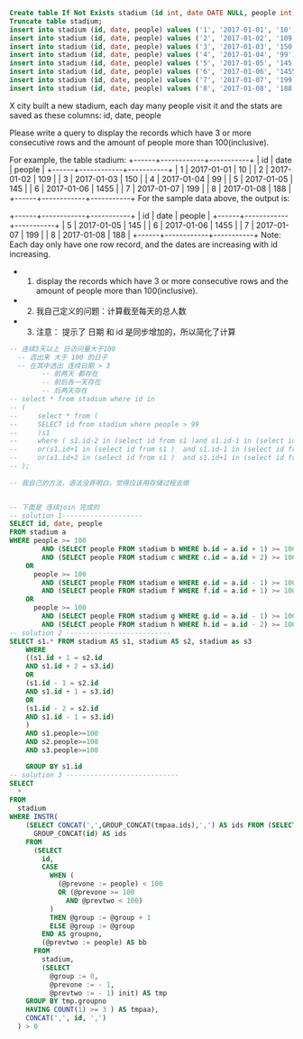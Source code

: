 
```sql
Create table If Not Exists stadium (id int, date DATE NULL, people int);
Truncate table stadium;
insert into stadium (id, date, people) values ('1', '2017-01-01', '10');
insert into stadium (id, date, people) values ('2', '2017-01-02', '109');
insert into stadium (id, date, people) values ('3', '2017-01-03', '150');
insert into stadium (id, date, people) values ('4', '2017-01-04', '99');
insert into stadium (id, date, people) values ('5', '2017-01-05', '145');
insert into stadium (id, date, people) values ('6', '2017-01-06', '1455');
insert into stadium (id, date, people) values ('7', '2017-01-07', '199');
insert into stadium (id, date, people) values ('8', '2017-01-08', '188');
```
X city built a new stadium, each day many people visit it and the stats are saved as these columns: id, date, people

Please write a query to display the records which have 3 or more consecutive rows and the amount of people more than 100(inclusive).

For example, the table stadium:
+------+------------+-----------+
| id   | date       | people    |
+------+------------+-----------+
| 1    | 2017-01-01 | 10        |
| 2    | 2017-01-02 | 109       |
| 3    | 2017-01-03 | 150       |
| 4    | 2017-01-04 | 99        |
| 5    | 2017-01-05 | 145       |
| 6    | 2017-01-06 | 1455      |
| 7    | 2017-01-07 | 199       |
| 8    | 2017-01-08 | 188       |
+------+------------+-----------+
For the sample data above, the output is:

+------+------------+-----------+
| id   | date       | people    |
+------+------------+-----------+
| 5    | 2017-01-05 | 145       |
| 6    | 2017-01-06 | 1455      |
| 7    | 2017-01-07 | 199       |
| 8    | 2017-01-08 | 188       |
+------+------------+-----------+
Note:
Each day only have one row record, and the dates are increasing with id increasing.

- 1. display the records which have 3 or more consecutive rows and the amount of people more than 100(inclusive).
- 2. 我自己定义的问题：计算截至每天的总人数
- 3. 注意： 提示了 日期 和 id 是同步增加的，所以简化了计算
```sql
-- 连续3天以上 日访问量大于100
  -- 选出来 大于 100 的日子
  -- 在其中选出 连续日期 > 3
        -- 前两天 都存在
        -- 前后各一天存在
        -- 后两天存在
-- select * from stadium where id in
-- (
--     select * from (
--     SELECT id from stadium where people > 99 
--     )s1
--     where ( s1.id-2 in (select id from s1 )and s1.id-1 in (select id from s1 ))
--     or(s1.id+1 in (select id from s1 )  and s1.id-1 in (select id from s1 ))
--     or(s1.id+2 in (select id from s1 )  and s1.id+1 in (select id from s1 ))
-- );
 
-- 我自己的方法，语法没弄明白，觉得应该用存储过程去做


-- 下面是 连续join 完成的
-- solution 1--------------------
SELECT id, date, people
FROM stadium a
WHERE people >= 100 
        AND (SELECT people FROM stadium b WHERE b.id = a.id + 1) >= 100 
        AND (SELECT people FROM stadium c WHERE c.id = a.id + 2) >= 100 
    OR
      people >= 100
        AND (SELECT people FROM stadium e WHERE e.id = a.id - 1) >= 100
        AND (SELECT people FROM stadium f WHERE f.id = a.id + 1) >= 100
    OR
      people >= 100
        AND (SELECT people FROM stadium g WHERE g.id = a.id - 1) >= 100
        AND (SELECT people FROM stadium h WHERE h.id = a.id - 2) >= 100
-- solution 2 --------------------------
SELECT s1.* FROM stadium AS s1, stadium AS s2, stadium as s3
    WHERE 
    ((s1.id + 1 = s2.id
    AND s1.id + 2 = s3.id)
    OR 
    (s1.id - 1 = s2.id
    AND s1.id + 1 = s3.id)
    OR
    (s1.id - 2 = s2.id
    AND s1.id - 1 = s3.id)
    )
    AND s1.people>=100 
    AND s2.people>=100
    AND s3.people>=100

    GROUP BY s1.id
-- solution 3 ----------------------------
SELECT 
  * 
FROM
  stadium 
WHERE INSTR(
    (SELECT CONCAT(',',GROUP_CONCAT(tmpaa.ids),',') AS ids FROM (SELECT 
      GROUP_CONCAT(id) AS ids
    FROM
      (SELECT 
        id,
        CASE
          WHEN (
            (@prevone := people) < 100 
            OR (@prevone >= 100 
              AND @prevtwo < 100)
          ) 
          THEN @group := @group + 1 
          ELSE @group := @group 
        END AS groupno,
        (@prevtwo := people) AS bb 
      FROM
        stadium,
        (SELECT 
          @group := 0,
          @prevone := - 1,
          @prevtwo := - 1) init) AS tmp 
    GROUP BY tmp.groupno 
    HAVING COUNT(1) >= 3 ) AS tmpaa),
    CONCAT(',', id, ',')
  ) > 0
```